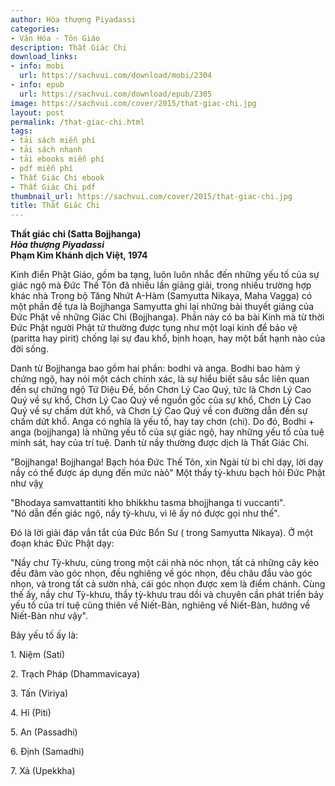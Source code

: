 ```yaml
---
author: Hòa thượng Piyadassi
categories:
- Văn Hóa - Tôn Giáo
description: Thất Giác Chi
download_links:
- info: mobi
  url: https://sachvui.com/download/mobi/2304
- info: epub
  url: https://sachvui.com/download/epub/2305
image: https://sachvui.com/cover/2015/that-giac-chi.jpg
layout: post
permalink: /that-giac-chi.html
tags:
- tải sách miễn phí
- tải sách nhanh
- tải ebooks miễn phí
- pdf miễn phí
- Thất Giác Chi ebook
- Thất Giác Chi pdf
thumbnail_url: https://sachvui.com/cover/2015/that-giac-chi.jpg
title: Thất Giác Chi
---
```


 <div class="item-desc text-justify"> <p><strong>Thất giác chi (Satta Bojjhanga)</strong><br><strong><em>Hòa thượng Piyadassi</em></strong><br><strong>Phạm Kim Khánh dịch Việt, 1974</strong></p><p>Kinh điển Phật Giáo, gồm ba tạng, luôn luôn nhắc đến những yếu tố của sự giác ngộ mà Ðức Thế Tôn đã nhiều lần giảng giải, trong nhiều trường hợp khác nhà Trong bộ Tăng Nhứt A-Hàm (Samyutta Nikaya, Maha Vagga) có một phần đề tựa là Bojjhanga Samyutta ghi lại những bài thuyết giảng của Ðức Phật về những Giác Chi (Bojjhanga). Phần này có ba bài Kinh mà từ thời Ðức Phật người Phật tử thường được tụng như một loại kinh để bảo vệ (paritta hay pirit) chống lại sự đau khổ, bịnh hoạn, hay một bất hạnh nào của đời sống.</p><p>Danh từ Bojjhanga bao gồm hai phần: bodhi và anga. Bodhi bao hàm ý chứng ngộ, hay nói một cách chính xác, là sự hiểu biết sâu sắc liên quan đến sự chứng ngộ Tứ Diệu Ðế, bốn Chơn Lý Cao Quý, tức là Chơn Lý Cao Quý về sự khổ, Chơn Lý Cao Quý về nguồn gốc của sự khổ, Chơn Lý Cao Quý về sự chấm dứt khổ, và Chơn Lý Cao Quý về con đường dẫn đến sự chấm dứt khổ. Anga có nghĩa là yếu tố, hay tay chơn (chi). Do đó, Bodhi + anga (bojjhanga) là những yếu tố của sự giác ngộ, hay những yếu tố của tuệ minh sát, hay của trí tuệ. Danh từ nầy thường được dịch là Thất Giác Chi.</p><p>"Bojjhanga! Bojjhanga! Bạch hóa Ðức Thế Tôn, xin Ngài từ bi chỉ dạy, lời dạy nầy có thể được áp dụng đến mức nàỏ" Một thầy tỳ-khưu bạch hỏi Ðức Phật như vậỵ</p><p>"Bhodaya samvattantiti kho bhikkhu tasma bhojjhanga ti vuccanti".<br>"Nó dẫn đến giác ngộ, nầy tỳ-khưu, vì lẽ ấy nó được gọi như thế".</p><p>Ðó là lời giải đáp vắn tắt của Ðức Bổn Sư ( trong Samyutta Nikaya). Ở một đoạn khác Ðức Phật dạy:</p><p>"Nầy chư Tỳ-khưu, cùng trong một cái nhà nóc nhọn, tất cả những cây kèo đều đâm vào góc nhọn, đều nghiêng về góc nhọn, đều châu đầu vào góc nhọn, và trong tất cả sườn nhà, cái góc nhọn được xem là điểm chánh. Cùng thế ấy, nầy chư Tỳ-khưu, thầy tỳ-khưu trau dồi và chuyên cần phát triển bảy yếu tố của trí tuệ cũng thiên về Niết-Bàn, nghiêng về Niết-Bàn, hướng về Niết-Bàn như vậy".</p><p>Bảy yếu tố ấy là:</p><p>1. Niệm (Sati)</p><p>2. Trạch Pháp (Dhammavicaya)</p><p>3. Tấn (Viriya)</p><p>4. Hỉ (Piti)</p><p>5. An (Passadhi)</p><p>6. Ðịnh (Samadhi)</p><p>7. Xả (Upekkha)</p> </div>
